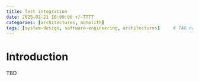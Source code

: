 ```yaml
---
title: Test integration
date: 2025-02-21 16:00:00 +/-TTTT
categories: [architectures, monolith]
tags: [system-design, software-engineering, architectures]     # TAG names should always be lowercase
---
```


# Introduction
 TBD
